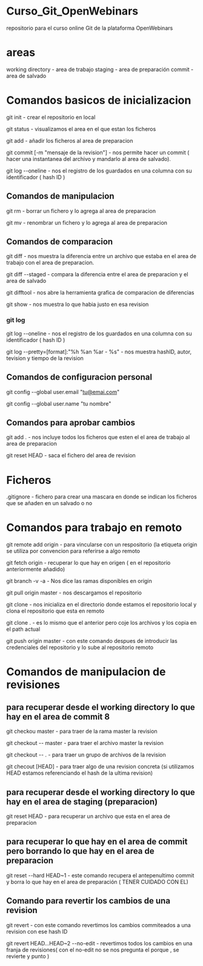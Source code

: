 # Curso_Git_OpenWebinars
repositorio para el curso online Git de la plataforma OpenWebinars

# areas
working directory - area de trabajo
staging - area de preparación 
commit - area de salvado

# Comandos basicos de inicializacion

git init - crear el repositorio en local

git status - visualizamos el area en el que estan los ficheros

git add <archivo> - añadir los ficheros al area de preparacion

git commit [-m "mensaje de la revision"] - nos permite hacer un commit ( hacer una instantanea del archivo y mandarlo al area de salvado).

git log --oneline - nos el registro de los guardados en una columna con su identificador ( hash ID )

## Comandos de manipulacion
git rm <fichero> - borrar un fichero y lo agrega al area de preparacion
  
git mv <fichero> - renombrar un fichero y lo agrega al area de preparacion

## Comandos de comparacion 
git diff - nos muestra la diferencia entre un archivo que estaba en el area de trabajo con el area de preparacion.

git diff --staged - compara la diferencia entre el area de preparacion y el area de salvado

git difftool - nos abre la herramienta grafica de comparacion de diferencias

git show <hashID> - nos muestra lo que habia justo en esa revision

### git log
git log --oneline - nos el registro de los guardados en una columna con su identificador ( hash ID )

git log --pretty=[format]:"%h %an %ar - %s" - nos muestra hashID, autor, tevision y tiempo de la revision

## Comandos de configuracion personal 
git config --global user.email "tu@emai.com"

git config --global user.name "tu nombre"

## Comandos para aprobar cambios
git add . - nos incluye todos los ficheros que esten el el area de trabajo al area de preparacion

git reset HEAD <archivo> - saca el fichero del area de revision

# Ficheros
.gitignore - fichero para crear una mascara en donde se indican los ficheros que se añaden en un salvado o no

# Comandos para trabajo en remoto 
git remote add origin <url> - para vincularse con un respositorio (la etiqueta origin se utiliza por convencion para referirse a algo remoto
  
git fetch origin - recuperar lo que hay en origen ( en el repositorio anteriormente añadido)

git branch -v -a - Nos dice las ramas disponibles en origin

git pull origin master - nos descargamos el repositorio

git clone <url> - nos inicializa en el directorio donde estamos el repositorio local y clona el repositorio que esta en remoto
  
git clone <url> . - es lo mismo que el anterior pero coje los archivos y los copia en el path actual
  
git push origin master - con este comando despues de introducir las credenciales del repositorio y lo sube al repositorio remoto

# Comandos de manipulacion de revisiones
## para recuperar desde el working directory lo que hay en el area de commit 8

git checkou master - para traer de la rama master la revision 

git checkout -- master - para traer el archivo master la revision 

git checkout -- . - para traer un grupo de archivos de la revision 

git checout [HEAD] <fichero> - para traer algo de una revision concreta (si utilizamos HEAD estamos referenciando el hash de la ultima revision)

## para recuperar desde el working directory lo que hay en el area de staging (preparacion)

git reset HEAD <archivo> - para recuperar un archivo que esta en el area de preparacion
  
## para recuperar lo que hay en el area de commit pero borrando lo que hay en el area de preparacion

git reset --hard HEAD~1 - este comando recupera el antepenultimo commit y borra lo que hay en el area de preparación ( TENER CUIDADO CON EL)

## Comando para revertir los cambios de una revision

git revert <hashID> - con este comando revertimos los cambios commiteados a una revision con ese hash ID
  
git revert HEAD...HEAD~2 --no-edit - revertimos todos los cambios en una franja de revisiones( con el no-edit no se nos pregunta el porque , se revierte y punto )

  



